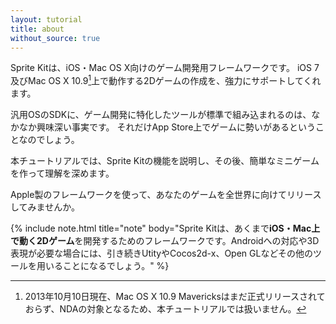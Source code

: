 ```yaml
---
layout: tutorial
title: about
without_source: true
---
```


Sprite Kitは、iOS・Mac OS X向けのゲーム開発用フレームワークです。
iOS 7及びMac OS X 10.9[^1]上で動作する2Dゲームの作成を、強力にサポートしてくれます。

汎用OSのSDKに、ゲーム開発に特化したツールが標準で組み込まれるのは、なかなか興味深い事実です。
それだけApp Store上でゲームに勢いがあるということなのでしょう。

本チュートリアルでは、Sprite Kitの機能を説明し、その後、簡単なミニゲームを作って理解を深めます。

Apple製のフレームワークを使って、あなたのゲームを全世界に向けてリリースしてみませんか。

{% include note.html title="note" body="Sprite Kitは、あくまで<strong>iOS・Mac上で動く2Dゲーム</strong>を開発するためのフレームワークです。Androidへの対応や3D表現が必要な場合には、引き続きUtityやCocos2d-x、Open GLなどその他のツールを用いることになるでしょう。" %}

[^1]: 2013年10月10日現在、Mac OS X 10.9 Mavericksはまだ正式リリースされておらず、NDAの対象となるため、本チュートリアルでは扱いません。


